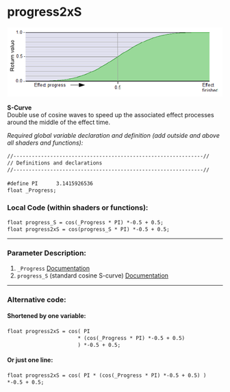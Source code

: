 # progress2xS  
![](images/progress2xS.png)  

**S-Curve**  
Double use of cosine waves to speed up the associated effect processes around the middle of the effect time.
  
*Required global variable declaration and definition (add outside and above all shaders and functions):*
```` Code
//--------------------------------------------------------------//
// Definitions and declarations
//--------------------------------------------------------------//

#define PI      3.1415926536
float _Progress;
````  
  
### Local Code (within shaders or functions):  
```` Code
float progress_S = cos(_Progress * PI) *-0.5 + 0.5;
float progress2xS = cos(progress_S * PI) *-0.5 + 0.5;
````
---

### Parameter Description:
1. `_Progress` [Documentation](_Progress.md)  
2. `progress_S` (standard cosine S-curve) [Documentation](progress_S.md)

---

### Alternative code: 

#### Shortened by one variable:
```` Code
float progress2xS = cos( PI
                       * (cos(_Progress * PI) *-0.5 + 0.5)
                       ) *-0.5 + 0.5;
````

#### Or just one line:

```` Code
float progress2xS = cos( PI * (cos(_Progress * PI) *-0.5 + 0.5) ) *-0.5 + 0.5;
````
